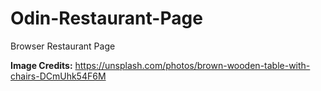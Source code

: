 # Odin-Restaurant-Page
Browser Restaurant Page

**Image Credits:**
https://unsplash.com/photos/brown-wooden-table-with-chairs-DCmUhk54F6M